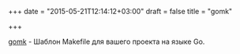+++
date = "2015-05-21T12:14:12+03:00"
draft = false
title = "gomk"

+++

<p><a href="https://github.com/hgfischer/gomk">gomk</a>&nbsp;- Шаблон Makefile для вашего проекта на языке Go.</p>


